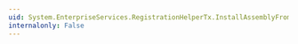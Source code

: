 ```yaml
---
uid: System.EnterpriseServices.RegistrationHelperTx.InstallAssemblyFromConfig(System.EnterpriseServices.RegistrationConfig@,System.Object)
internalonly: False
---
```

